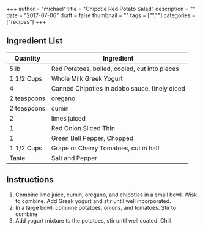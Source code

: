 +++
author = "michael"
title = "Chipotle Red Potato Salad"
description = ""
date = "2017-07-06"
draft = false
thumbnail = ""
tags = ["",""]
categories = ["recipes"]
+++

## Ingredient List
Quantity | Ingredient
----|----
5 lb | Red Potatoes, boiled, cooled, cut into pieces
1 1/2 Cups | Whole Milk Greek Yogurt
4 | Canned Chipotles in adobo sauce, finely diced
2 teaspoons | oregano
2 teaspoons | cumin
2 | limes juiced
1 | Red Onion Sliced Thin
1 | Green Bell Pepper, Chopped
1 1/2 Cups | Grape or Cherry Tomatoes, cut in half
Taste | Salt and Pepper


## Instructions
1. Combine lime juice, cumin, oregano, and chipotles in a small bowl. Wisk to combine. Add Greek yogurt and stir until well incorporated.
2. In a large bowl, combine potatoes, onions, and tomatoes. Stir to combine
3. Add yogurt mixture to the potatoes, stir until well coated. Chill.
